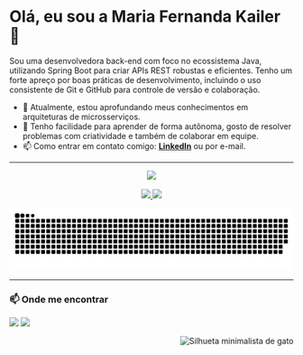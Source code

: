 <div align="left">
  <h1>Olá, eu sou a Maria Fernanda Kailer 👋</h1>
</div>

<p align="left">
  Sou uma desenvolvedora back-end com foco no ecossistema Java, utilizando Spring Boot para criar APIs REST robustas e eficientes. Tenho um forte apreço por boas práticas de desenvolvimento, incluindo o uso consistente de Git e GitHub para controle de versão e colaboração.
</p>

- 🔭 Atualmente, estou aprofundando meus conhecimentos em arquiteturas de microsserviços.
- 🌱 Tenho facilidade para aprender de forma autônoma, gosto de resolver problemas com criatividade e também de colaborar em equipe.
- 📫 Como entrar em contato comigo: **[LinkedIn](www.linkedin.com/in/maria-fernanda-k)** ou por e-mail.

---
<p align="center">
  <a href="https://skillicons.dev">
    <img src="https://skillicons.dev/icons?i=java,spring,hibernate,maven,git,github,mysql,postgres,html,css,postman,idea&perline=6" />
  </a>
</p>


<div align="center">
  <a href="https://github.com/fernanda-kailer">
    <img height="180em" src="https://github-readme-stats.vercel.app/api?username=fernanda-kailer&show_icons=true&theme=dracula&include_all_commits=true&count_private=true"/>
    <img height="180em" src="https://github-readme-stats.vercel.app/api/top-langs/?username=fernanda-kailer&layout=compact&langs_count=7&theme=dracula"/>
  </a>

<p align="center">
  <img src="https://raw.githubusercontent.com/fernanda-kailer/fernanda-kailer/main/dist/github-contribution-grid-snake.svg" alt="snake animation">
</p>
</div>

---

### 📫 Onde me encontrar

<p align="left">
  <a href="www.linkedin.com/in/maria-fernanda-k" target="_blank"><img src="https://img.shields.io/badge/LinkedIn-0077B5?style=for-the-badge&logo=linkedin&logoColor=white" target="_blank"></a>
  <a href="mailto:fernandakailerdevL@exemplo.com" target="_blank"><img src="https://img.shields.io/badge/Gmail-D14836?style=for-the-badge&logo=gmail&logoColor=white" target="_blank"></a>
</p>

<div align="right">
  <img height="350" alt="Silhueta minimalista de gato" src="https://github.com/user-attachments/assets/11ef059d-e638-4ab9-a3e4-8a8f824eba52" />
</div>

